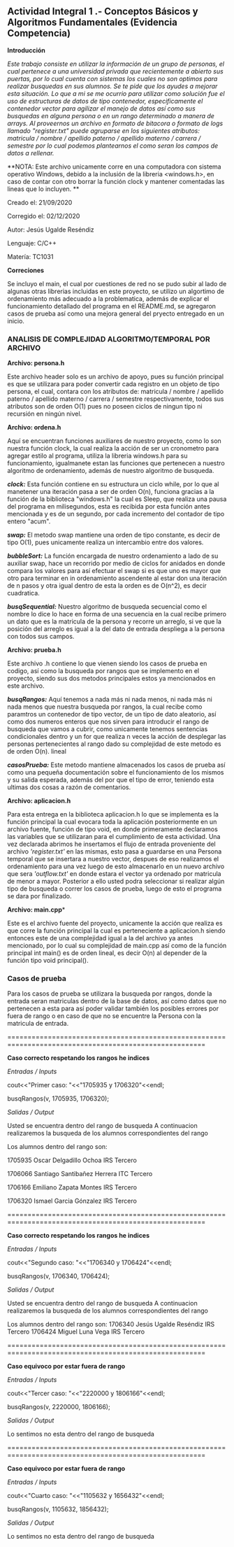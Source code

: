 ## Actividad Integral 1 .- Conceptos Básicos y Algoritmos Fundamentales (Evidencia Competencia) ##

**Introducción**

*Este trabajo consiste en utilizar la información de un grupo de personas, el cual pertenece a una universidad privada que recientemente a abierto sus puertas, por lo cual cuenta con sistemas los cuales no son optimos para realizar busquedas en sus alumnos. Se te pide que los ayudes a mejorar esta situación.
Lo que a mi se me ocurrio para utilizar como solución fue el uso de estructuras de datos de tipo contenedor, especificamente el contenedor vector para agilizar el manejo de datos así como sus busquedas en alguna persona o en un rango determinado a manera de arrays.
Al proveernos un archivo en formato de bitacora o formato de logs llamado "register.txt" puede agruparse en los siguientes atributos: matricula / nombre / apellido paterno / apellido materno / carrera / semestre por lo cual podemos plantearnos el como seran los campos de datos a rellenar.*


**NOTA: Este archivo unicamente corre en una computadora con sistema operativo Windows, debido a la inclusión de la libreria <windows.h>, en caso de contar con otro borrar la función clock y mantener comentadas las lineas que lo incluyen. **

Creado el: 21/09/2020

Corregido el: 02/12/2020

Autor: Jesús Ugalde Reséndiz

Lenguaje: C/C++

Matería: TC1031

**Correciones**

Se incluyo el main, el cual por cuestiones de red no se pudo subir al lado de algunas otras librerias incluidas en este proyecto, se utilizo un algortimo de ordenamiento más adecuado a la problematica, además de explicar el funcionamiento detallado del programa en el README.md, se agregaron casos de prueba así como una mejora general del pryecto entregado en un inicio.

### **ANALISIS DE COMPLEJIDAD ALGORITMO/TEMPORAL POR ARCHIVO** ###

**Archivo: persona.h**

Este archivo header solo es un archivo de apoyo, pues su función principal es que se utilizara para poder convertir cada registro en un objeto de tipo persona, el cual, contara con los atributos de: matricula / nombre / apellido paterno / apellido materno / carrera / semestre respectivamente, todos sus atributos son de orden O(1) pues no poseen ciclos de ningun tipo ni recursión en ningún nivel.

**Archivo: ordena.h**

Aquí se encuentran funciones auxiliares de nuestro proyecto, como lo son nuestra función clock, la cual realiza la acción de ser un cronometro para agregar estilo al programa, utiliza la libreria windows.h para su funcionamiento, igualmanete estan las funciones que pertenecen a nuestro algoritmo de ordenamiento, además de nuestro algoritmo de busqueda.

***clock:*** Esta función contiene en su estructura un ciclo while, por lo que al manetener una iteración pasa a ser de orden O(n), funciona gracias a la función de la biblioteca "windows.h" la cual es Sleep, que realiza una pausa del programa en milisegundos, esta es recibida por esta función antes mencionada y es de un segundo, por cada incremento del contador de tipo entero "acum".

***swap:*** El metodo swap mantiene una orden de tipo constante, es decir de tipo O(1), pues unicamente realiza un intercambio entre dos valores.

***bubbleSort:*** La función encargada de nuestro ordenamiento a lado de su auxiliar swap, hace un recorrido por medio de ciclos for anidados en donde compara los valores para así efectuar el swap si es que uno es mayor que otro para terminar en in ordenamiento ascendente al estar don una iteración de n pasos y otra igual dentro de esta la orden es de O(n^2), es decir cuadratica.

***busqSequential:*** Nuestro algoritmo de busqueda secuencial como el nombre lo dice lo hace en forma de una secuencia en la cual recibe primero un dato que es la matricula de la persona y recorre un arreglo, si ve que la posición del arreglo es igual a la del dato de entrada despliega a la persona con todos sus campos.

**Archivo: prueba.h**

Este archivo .h contiene lo que vienen siendo los casos de prueba en codigo, así como la busqueda por rangos que se implemento en el proyecto, siendo sus dos metodos principales estos ya mencionados en este archivo.

***busqRangos:*** Aquí tenemos a nada más ni nada menos, ni nada más ni nada menos que nuestra busqueda por rangos, la cual recibe como paramtros un contenedor de tipo vector, de un tipo de dato aleatorio, así como dos numeros enteros que nos sirven para introducir el rango de busqueda que vamos a cubrir, como unicamente tenemos sentencias condicionales dentro y un for que realiza n veces la acción de desplegar las personas pertenecientes al rango dado su complejidad de este metodo es de orden O(n). lineal

***casosPrueba:*** Este metodo mantiene almacenados los casos de prueba así como una pequeña documentación sobre el funcionamiento de los mismos y su salida esperada, además del por que el tipo de error, teniendo esta ultimas dos cosas a razón de comentarios.

**Archivo: aplicacion.h**

Para esta entrega en la biblioteca aplicacion.h lo que se implementa es la función principal la cual evocara toda la aplicación posteriormente en un archivo fuente, función de tipo void, en donde primeramente declaramos las variables que se utilizaran para el cumplimiento de esta actividad. Una vez declarada abrimos he insertamos el flujo de entrada proveniente del archivo *'register.txt'* en las mismas, esto pasa a guardarse en una Persona temporal que se insertara a nuestro vector, despues de eso realizamos el ordenamiento para una vez luego de esto almacenarlo en un nuevo archivo que sera *'outflow.txt'* en donde estara el vector ya ordenado por matricula de menor a mayor. Posterior a ello usted podra seleccionar si realizar algún tipo de busqueda o correr los casos de prueba, luego de esto el programa se dara por finalizado.

**Archivo: main.cpp***

Este es el archivo fuente del proyecto, unicamente la acción que realiza es que corre la función principal la cual es perteneciente a aplicacion.h siendo entonces este de una complejidad igual a la del archivo ya antes mencionado, por lo cual su complejidad de main.cpp así como de la función principal int main() es de orden lineal, es decir O(n) al depender de la función tipo void principal().

### Casos de prueba ###

Para los casos de prueba se utilizara la busqueda por rangos, donde la entrada seran matriculas dentro de la base de datos, así como datos que no pertenecen a esta para así poder validar también los posibles errores por fuera de rango o en caso de que no se encuentre la Persona con la matricula de entrada.

=======================================================================================================

**Caso correcto respetando los rangos he indices**

*Entradas / Inputs*

cout<<"Primer caso: "<<"1705935 y 1706320"<<endl;

busqRangos(v, 1705935, 1706320);
  
*Salidas / Output*

Usted se encuentra dentro del rango de busqueda
A continuacion realizaremos la busqueda de los alumnos correspondientes del rango

Los alumnos dentro del rango son:

1705935 Oscar Delgadillo Ochoa IRS Tercero

1706066 Santiago Santibañez Herrera ITC Tercero

1706166 Emiliano Zapata Montes IRS Tercero

1706320 Ismael Garcia Gónzalez IRS Tercero

=======================================================================================================

**Caso correcto respetando los rangos he indices**

*Entradas / Inputs*

cout<<"Segundo caso: "<<"1706340 y 1706424"<<endl;

busqRangos(v, 1706340, 1706424);

*Salidas / Output*

Usted se encuentra dentro del rango de busqueda
A continuacion realizaremos la busqueda de los alumnos correspondientes del rango

Los alumnos dentro del rango son:
1706340 Jesús Ugalde Reséndiz IRS Tercero
1706424 Miguel Luna Vega IRS Tercero

=======================================================================================================

**Caso equivoco por estar fuera de rango**

*Entradas / Inputs*

cout<<"Tercer caso: "<<"2220000 y 1806166"<<endl;

busqRangos(v, 2220000, 1806166);

*Salidas / Output*

Lo sentimos no esta dentro del rango de busqueda

=======================================================================================================

**Caso equivoco por estar fuera de rango**

*Entradas / Inputs*

cout<<"Cuarto caso: "<<"1105632 y 1656432"<<endl;

busqRangos(v, 1105632, 1856432);

*Salidas / Output*

Lo sentimos no esta dentro del rango de busqueda
